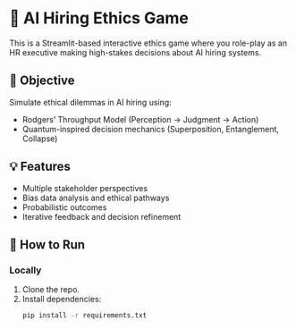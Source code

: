 # 🤖 AI Hiring Ethics Game

This is a Streamlit-based interactive ethics game where you role-play as an HR executive making high-stakes decisions about AI hiring systems.

## 🎯 Objective

Simulate ethical dilemmas in AI hiring using:
- Rodgers’ Throughput Model (Perception → Judgment → Action)
- Quantum-inspired decision mechanics (Superposition, Entanglement, Collapse)

## 💡 Features

- Multiple stakeholder perspectives
- Bias data analysis and ethical pathways
- Probabilistic outcomes
- Iterative feedback and decision refinement

## 🚀 How to Run

### Locally
1. Clone the repo.
2. Install dependencies:
   ```bash
   pip install -r requirements.txt
